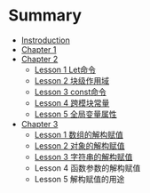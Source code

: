# Summary

* [Instroduction](README.md)
* [Chapter 1](chapter1.md)
* [Chapter 2](chapter-2.md)
  * [Lesson 1 Let命令](chapter-2/lesson-1-letming-ling.md)
  * [Lesson 2 块级作用域](chapter-2/lesson-2-kuai-ji-zuo-yong-yu.md)
  * [Lesson 3 const命令](chapter-2/lesson-3-constming-ling.md)
  * [Lesson 4 跨模块常量](chapter-2/lesson-4-kua-mo-kuai-chang-liang.md)
  * [Lesson 5 全局变量属性](chapter-2/lesson-5-quan-ju-bian-liang-shu-xing.md)
* [Chapter 3](chapter-3.md)
  * [Lesson 1 数组的解构赋值](chapter-3/lesson-1-shu-zu-de-jie-gou-fu-zhi.md)
  * [Lesson 2 对象的解构赋值](chapter-3/lesson-2-dui-xiang-de-jie-gou-fu-zhi.md)
  * [Lesson 3 字符串的解构赋值](chapter-3/lesson-3-zi-fu-chuan-de-jie-gou-fu-zhi.md)
  * Lesson 4 函数参数的解构赋值
  * Lesson 5 解构赋值的用途

